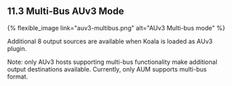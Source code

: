 ---
---

## 11.3 Multi-Bus AUv3 Mode

{% flexible_image link="auv3-multibus.png" alt="AUv3 Multi-bus mode" %}

Additional 8 output sources are available when Koala is loaded as AUv3 plugin. 

Note: only AUv3 hosts supporting multi-bus functionality make additional output destinations available. Currently, only AUM supports multi-bus format.